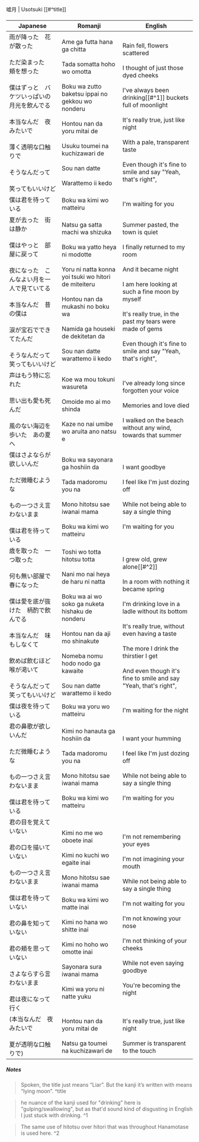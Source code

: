 嘘月 | Usotsuki [[#^title]]
#### 

| Japanese                                                                                                                                    | Romanji                                                                                                                                                                                                                                                                      | English                                                                                                                                                                                                                                                                                                      |
| ------------------------------------------------------------------------------------------------------------------------------------------- | ---------------------------------------------------------------------------------------------------------------------------------------------------------------------------------------------------------------------------------------------------------------------------- | ------------------------------------------------------------------------------------------------------------------------------------------------------------------------------------------------------------------------------------------------------------------------------------------------------------ |
| 雨が降った　花が散った<br><br>ただ染まった　頬を想った<br><br>僕はずっと　バケツいっぱいの月光を飲んでる<br><br>本当なんだ　夜みたいで<br><br>薄く透明な口触りで<br><br>そうなんだって<br><br>笑ってもいいけど             | Ame ga futta hana ga chitta<br><br>Tada somatta hoho wo omotta<br><br>Boku wa zutto baketsu ippai no gekkou wo nonderu<br><br>Hontou nan da yoru mitai de<br><br>Usuku toumei na kuchizawari de<br><br>Sou nan datte<br><br>Warattemo ii kedo                                | Rain fell, flowers scattered<br><br>I thought of just those dyed cheeks<br><br>I've always been drinking[[#^1]] buckets full of moonlight<br><br>It's really true, just like night<br><br>With a pale, transparent taste<br><br>Even though it's fine to smile and say "Yeah, that's right",                 |
| 僕は君を待っている                                                                                                                                   | Boku wa kimi wo matteiru                                                                                                                                                                                                                                                     | I'm waiting for you                                                                                                                                                                                                                                                                                          |
| 夏が去った　街は静か<br><br>僕はやっと　部屋に戻って<br><br>夜になった　こんなよい月を一人で見ていてる<br><br>本当なんだ　昔の僕は<br><br>涙が宝石でできてたんだ<br><br>そうなんだって　笑ってもいいけど                    | Natsu ga satta machi wa shizuka<br><br>Boku wa yatto heya ni modotte<br><br>Yoru ni natta konna yoi tsuki wo hitori de miteiteru<br><br>Hontou nan da mukashi no boku wa<br><br>Namida ga houseki de dekitetan da<br><br>Sou nan datte warattemo ii kedo                     | Summer pasted, the town is quiet<br><br>I finally returned to my room<br><br>And it became night<br><br>I am here looking at such a fine moon by myself<br><br>It's really true, in the past my tears were made of gems<br><br>Even though it's fine to smile and say "Yeah, that's right",                  |
| 声はもう特に忘れた<br><br>思い出も愛も死んだ<br><br>風のない海辺を歩いた　あの夏へ                                                                                           | Koe wa mou tokuni wasureta<br><br>Omoide mo ai mo shinda<br><br>Kaze no nai umibe wo aruita ano natsu e                                                                                                                                                                      | I've already long since forgotten your voice<br><br>Memories and love died<br><br>I walked on the beach without any wind, towards that summer                                                                                                                                                                |
| 僕はさよならが欲しいんだ<br><br>ただ微睡むような<br><br>もの一つさえ言わないまま<br><br>僕は君を待っている                                                                           | Boku wa sayonara ga hoshiin da<br><br>Tada madoromu you na<br><br>Mono hitotsu sae iwanai mama<br><br>Boku wa kimi wo matteiru                                                                                                                                               | I want goodbye<br><br>I feel like I'm just dozing off<br><br>While not being able to say a single thing<br><br>I'm waiting for you                                                                                                                                                                           |
| 歳を取った　一つ取った<br><br>何も無い部屋で　春になった<br><br>僕は愛を底が抜けた　柄酌で飲んでる<br><br>本当なんだ　味もしなくて<br><br>飲めば飲むほど喉が渇いて<br><br>そうなんだって　笑ってもいいけど                   | Toshi wo totta hitotsu totta<br><br>Nani mo nai heya de haru ni natta<br><br>Boku wa ai wo soko ga nuketa hishaku de nonderu<br><br>Hontou nan da aji mo shinakute<br><br>Nomeba nomu hodo nodo ga kawaite<br><br>Sou nan datte warattemo ii kedo                            | I grew old, grew alone[[#^2]]<br><br>In a room with nothing it became spring<br><br>I'm drinking love in a ladle without its bottom<br><br>It's really true, without even having a taste<br><br>The more I drink the thirstier I get<br><br>And even though it's fine to smile and say "Yeah, that's right", |
| 僕は夜を待っている                                                                                                                                   | Boku wa yoru wo matteiru                                                                                                                                                                                                                                                     | I'm waiting for the night                                                                                                                                                                                                                                                                                    |
| 君の鼻歌が欲しいんだ<br><br>ただ微睡むような<br><br>もの一つさえ言わないまま<br><br>僕は君を待っている                                                                             | Kimi no hanauta ga hoshiin da<br><br>Tada madoromu you na<br><br>Mono hitotsu sae iwanai mama<br><br>Boku wa kimi wo matteiru                                                                                                                                                | I want your humming<br><br>I feel like I'm just dozing off<br><br>While not being able to say a single thing<br><br>I'm waiting for you                                                                                                                                                                      |
| 君の目を覚えていない<br><br>君の口を描いていない<br><br>もの一つさえ言わないまま<br><br>僕は君を待っていない<br><br>君の鼻を知っていない<br><br>君の頬を思っていない<br><br>さよならすら言わないまま<br><br>君は夜になって行く | Kimi no me wo oboete inai<br><br>Kimi no kuchi wo egaite inai<br><br>Mono hitotsu sae iwanai mama<br><br>Boku wa kimi wo matte inai<br><br>Kimi no hana wo shitte inai<br><br>Kimi no hoho wo omotte inai<br><br>Sayonara sura iwanai mama<br><br>Kimi wa yoru ni natte yuku | I'm not remembering your eyes<br><br>I'm not imagining your mouth<br><br>While not being able to say a single thing<br><br>I'm not waiting for you<br><br>I'm not knowing your nose<br><br>I'm not thinking of your cheeks<br><br>While not even saying goodbye<br><br>You're becoming the night             |
| (本当なんだ　夜みたいで<br><br>夏が透明な口触りで)                                                                                                              | Hontou nan da yoru mitai de<br><br>Natsu ga toumei na kuchizawari de                                                                                                                                                                                                         | It's really true, just like night<br><br>Summer is transparent to the touch                                                                                                                                                                                                                                  |
##### Notes
>Spoken, the title just means “Liar”. But the kanji it’s written with means “lying moon”. ^title

>he nuance of the kanji used for "drinking" here is "gulping/swallowing", but as that'd sound kind of disgusting in English I just stuck with drinking. ^1

>The same use of hitotsu over hitori that was throughout Hanamotase is used here. ^2